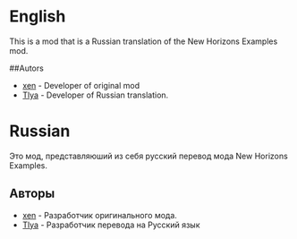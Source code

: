 # English
 This is a mod that is a Russian translation of the New Horizons Examples mod. 

##Autors
- [xen](https://github.com/xen) - Developer of original mod
- [Tlya](https://github.com/Tllya) - Developer of Russian translation.

# Russian
Это мод, представляюший из себя русский перевод мода New Horizons Examples. 

## Авторы

- [xen](https://github.com/xen) - Разработчик оригинального мода.
- [Tlya](https://github.com/Tllya) - Разработчик перевода на Русский язык


